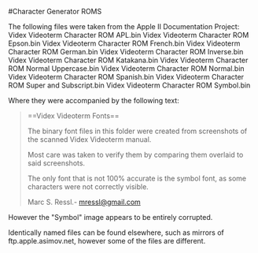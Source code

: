 #Character Generator ROMS

The following files were taken from the Apple II Documentation Project:
Videx Videoterm Character ROM APL.bin
Videx Videoterm Character ROM Epson.bin
Videx Videoterm Character ROM French.bin
Videx Videoterm Character ROM German.bin
Videx Videoterm Character ROM Inverse.bin
Videx Videoterm Character ROM Katakana.bin
Videx Videoterm Character ROM Normal Uppercase.bin
Videx Videoterm Character ROM Normal.bin
Videx Videoterm Character ROM Spanish.bin
Videx Videoterm Character ROM Super and Subscript.bin
Videx Videoterm Character ROM Symbol.bin

Where they were accompanied by the following text:
>==Videx Videoterm Fonts==
>
>The binary font files in this folder were created from screenshots of the scanned Videx Videoterm manual.
>
>Most care was taken to verify them by comparing them overlaid to said screenshots.
>
>The only font that is not 100% accurate is the symbol font, as some characters were not correctly visible.
>
>Marc S. Ressl.-
>mressl@gmail.com

However the "Symbol" image appears to be entirely corrupted.

Identically named files can be found elsewhere, such as mirrors of ftp.apple.asimov.net, however some of the files are different.
